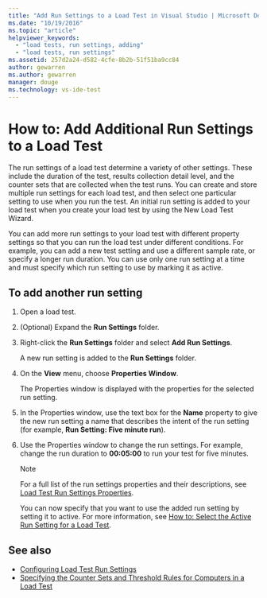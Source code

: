 ```yaml
---
title: "Add Run Settings to a Load Test in Visual Studio | Microsoft Docs"
ms.date: "10/19/2016"
ms.topic: "article"
helpviewer_keywords:
  - "load tests, run settings, adding"
  - "load tests, run settings"
ms.assetid: 257d2a24-d582-4cfe-8b2b-51f51ba9cc84
author: gewarren
ms.author: gewarren
manager: douge
ms.technology: vs-ide-test
---
```

# How to: Add Additional Run Settings to a Load Test

The run settings of a load test determine a variety of other settings. These include the duration of the test, results collection detail level, and the counter sets that are collected when the test runs. You can create and store multiple run settings for each load test, and then select one particular setting to use when you run the test. An initial run setting is added to your load test when you create your load test by using the New Load Test Wizard.

 You can add more run settings to your load test with different property settings so that you can run the load test under different conditions. For example, you can add a new test setting and use a different sample rate, or specify a longer run duration. You can use only one run setting at a time and must specify which run setting to use by marking it as active.

## To add another run setting

1.  Open a load test.

2.  (Optional) Expand the **Run Settings** folder.

3.  Right-click the **Run Settings** folder and select **Add Run Settings**.

     A new run setting is added to the **Run Settings** folder.

4.  On the **View** menu, choose **Properties Window**.

     The Properties window is displayed with the properties for the selected run setting.

5.  In the Properties window, use the text box for the **Name** property to give the new run setting a name that describes the intent of the run setting (for example, **Run Setting: Five minute run**).

6.  Use the Properties window to change the run settings. For example, change the run duration to **00:05:00** to run your test for five minutes.

    > [!NOTE]
    > For a full list of the run settings properties and their descriptions, see [Load Test Run Settings Properties](../test/load-test-run-settings-properties.md).

     You can now specify that you want to use the added run setting by setting it to active. For more information, see [How to: Select the Active Run Setting for a Load Test](../test/how-to-select-the-active-run-setting-for-a-load-test.md).

## See also

- [Configuring Load Test Run Settings](../test/configure-load-test-run-settings.md)
- [Specifying the Counter Sets and Threshold Rules for Computers in a Load Test](../test/specify-counter-sets-and-threshold-rules-for-load-testing.md)